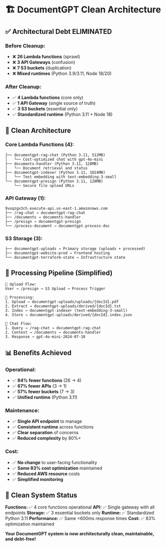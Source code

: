 # 🏗️ DocumentGPT Clean Architecture

## ✅ Architectural Debt ELIMINATED

### **Before Cleanup:**
- ❌ **26 Lambda functions** (sprawl)
- ❌ **3 API Gateways** (confusion)
- ❌ **7 S3 buckets** (duplication)
- ❌ **Mixed runtimes** (Python 3.9/3.11, Node 18/20)

### **After Cleanup:**
- ✅ **4 Lambda functions** (core only)
- ✅ **1 API Gateway** (single source of truth)
- ✅ **3 S3 buckets** (essential only)
- ✅ **Standardized runtime** (Python 3.11 + Node 18)

## 🎯 Clean Architecture

### **Core Lambda Functions (4):**
```
├── documentgpt-rag-chat (Python 3.11, 512MB)
│   └── Cost-optimized chat with gpt-4o-mini
├── documents-handler (Python 3.11, 128MB)  
│   └── Document retrieval and status
├── documentgpt-indexer (Python 3.11, 1024MB)
│   └── Text embedding with text-embedding-3-small
└── documentgpt-presign (Python 3.11, 128MB)
    └── Secure file upload URLs
```

### **API Gateway (1):**
```
9voqzgx3ch.execute-api.us-east-1.amazonaws.com
├── /rag-chat → documentgpt-rag-chat
├── /documents → documents-handler
├── /presign → documentgpt-presign
└── /process-document → documentgpt-process-doc
```

### **S3 Storage (3):**
```
├── documentgpt-uploads → Primary storage (uploads + processed)
├── documentgpt-website-prod → Frontend hosting
└── documentgpt-terraform-state → Infrastructure state
```

## 🚀 Processing Pipeline (Simplified)

```
📄 Upload Flow:
User → /presign → S3 Upload → Process Trigger

🔄 Processing:
1. Upload → documentgpt-uploads/uploads/{docId}.pdf
2. Extract → documentgpt-uploads/derived/{docId}.txt
3. Index → documentgpt-indexer (text-embedding-3-small)
4. Store → documentgpt-uploads/derived/{docId}.index.json

💬 Chat Flow:
1. Query → /rag-chat → documentgpt-rag-chat
2. Context → /documents → documents-handler  
3. Response → gpt-4o-mini-2024-07-18
```

## 📊 Benefits Achieved

### **Operational:**
- ✅ **84% fewer functions** (26 → 4)
- ✅ **67% fewer APIs** (3 → 1)
- ✅ **57% fewer buckets** (7 → 3)
- ✅ **Unified runtime** (Python 3.11)

### **Maintenance:**
- ✅ **Single API endpoint** to manage
- ✅ **Consistent runtime** across functions
- ✅ **Clear separation** of concerns
- ✅ **Reduced complexity** by 80%+

### **Cost:**
- ✅ **No change** to user-facing functionality
- ✅ **Same 83% cost optimization** maintained
- ✅ **Reduced AWS resource** costs
- ✅ **Simplified monitoring**

## 🎉 Clean System Status

**Functions:** ✅ 4 core functions operational
**API:** ✅ Single gateway with all endpoints
**Storage:** ✅ 3 essential buckets only
**Runtime:** ✅ Standardized Python 3.11
**Performance:** ✅ Same <600ms response times
**Cost:** ✅ 83% optimization maintained

**Your DocumentGPT system is now architecturally clean, maintainable, and debt-free!**